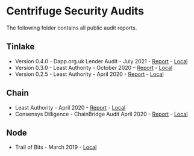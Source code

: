 # Centrifuge Security Audits

The following folder contains all public audit reports.

## Tinlake
* Version 0.4.0 - Dapp.org.uk Lender Audit - July 2021 - [Report](https://dapp.org.uk/reports/tinlake.html) - [Local](dapp-org-tinlake-lender.html)
* Version 0.3.0 - Least Authority - October 2020 – [Report](https://leastauthority.com/static/publications/LeastAuthority_Centrifuge_Tinlake_0.3.0_Audit_Report.pdf) - [Local](tinlake/LA-Tinlake-Audit-v0.3.0.pdf)
* Version 0.2.5 - Least Authority - April 2020 - [Report](https://leastauthority.com/static/publications/LeastAuthority_Centrifuge_Tinlake_Contracts_Actions_Audit_Report.pdf) - [Local](tinlake/LA-Tinlake-Audit-v0.2.5.pdf)

## Chain
* Least Authority - April 2020 - [Report](https://leastauthority.com/static/publications/LeastAuthority_Centrifuge_Chain_Audit_Report.pdf) - [Local](chain/LA-Centrifuge-Chain.pdf)
* Consensys Dilligence - ChainBridge Audit April 2020 - [Report](https://consensys.net/diligence/audits/private/adash47d-chainbridge/chainbridge-audit-2020-04.pdf) - [Local](bridge/chainbridge-audit-2020-04.pdf)

## Node
* Trail of Bits - March 2019 - [Local](node/Trail-of-Bits-Audit.pdf)

